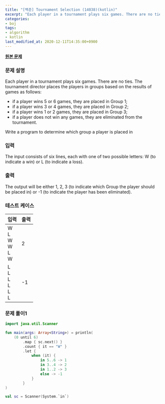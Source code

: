 ```yaml
---
title: "[백준] Tournament Selection (14038)(kotlin)"
excerpt: "Each player in a tournament plays six games. There are no ties. The tournament director places the players in groups based on the results of games as follows"
categories:
- boj
tags:
- algorithm
- kotlin
last_modified_at: 2020-12-11T14:35:00+0900
---
```


**[원본 문제](https://www.acmicpc.net/problem/14038)**

### 문제 설명

Each player in a tournament plays six games. There are no ties. The tournament director places the players in groups based on the results of games as follows:

* if a player wins 5 or 6 games, they are placed in Group 1;
* if a player wins 3 or 4 games, they are placed in Group 2;
* if a player wins 1 or 2 games, they are placed in Group 3;
* if a player does not win any games, they are eliminated from the tournament.

Write a program to determine which group a player is placed in

### 입력

The input consists of six lines, each with one of two possible letters: W (to indicate a win) or L (to indicate a loss).

### 출력

The output will be either 1, 2, 3 (to indicate which Group the player should be placed in) or -1 (to indicate the player has been eliminated).

### 테스트 케이스

|입력|출력|
|-----|-----|
|W<br>L<br>W<br>W<br>L<br>W|2|
|L<br>L<br>L<br>L<br>L<br>L|-1|

### 문제 풀이1 
```kotlin
import java.util.Scanner

fun main(args: Array<String>) = println(
    (0 until 6)
        .map { sc.next() }
        .count { it == "W" }
        .let {
            when (it) {
                in 5..6 -> 1
                in 3..4 -> 2
                in 1..2 -> 3
                else -> -1
            }
        }
)

val sc = Scanner(System.`in`)
```